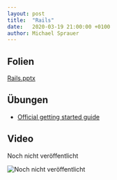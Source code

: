 ```yaml
---
layout: post
title:  "Rails"
date:   2020-03-19 21:00:00 +0100
author: Michael Sprauer
---
```


## Folien
   [Rails.pptx](Rails.pptx)

## Übungen
   * [Official getting started guide](https://guides.rubyonrails.org/getting_started.html)
   
## Video
 
 Noch nicht veröffentlicht
 
 ![Noch nicht veröffentlicht](https://via.placeholder.com/350)
 